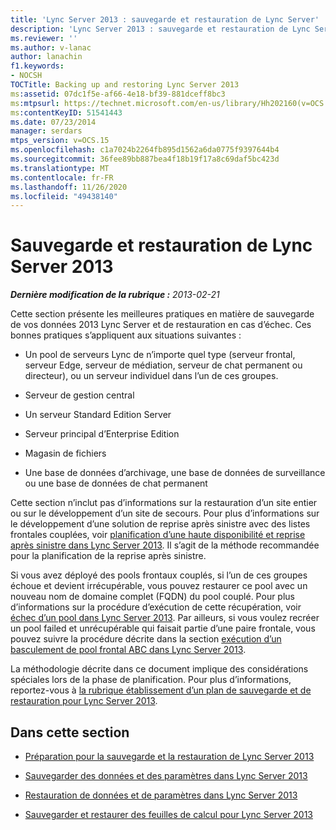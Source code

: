 ```yaml
---
title: 'Lync Server 2013 : sauvegarde et restauration de Lync Server'
description: 'Lync Server 2013 : sauvegarde et restauration de Lync Server.'
ms.reviewer: ''
ms.author: v-lanac
author: lanachin
f1.keywords:
- NOCSH
TOCTitle: Backing up and restoring Lync Server 2013
ms:assetid: 07dc1f5e-af66-4e18-bf39-881dceff8bc3
ms:mtpsurl: https://technet.microsoft.com/en-us/library/Hh202160(v=OCS.15)
ms:contentKeyID: 51541443
ms.date: 07/23/2014
manager: serdars
mtps_version: v=OCS.15
ms.openlocfilehash: c1a7024b2264fb895d1562a6da0775f9397644b4
ms.sourcegitcommit: 36fee89bb887bea4f18b19f17a8c69daf5bc423d
ms.translationtype: MT
ms.contentlocale: fr-FR
ms.lasthandoff: 11/26/2020
ms.locfileid: "49438140"
---
```

# <a name="backing-up-and-restoring-lync-server-2013"></a>Sauvegarde et restauration de Lync Server 2013

<div data-xmlns="http://www.w3.org/1999/xhtml">

<div class="topic" data-xmlns="http://www.w3.org/1999/xhtml" data-msxsl="urn:schemas-microsoft-com:xslt" data-cs="https://msdn.microsoft.com/">

<div data-asp="https://msdn2.microsoft.com/asp">



</div>

<div id="mainSection">

<div id="mainBody">

<span> </span>

_**Dernière modification de la rubrique :** 2013-02-21_

Cette section présente les meilleures pratiques en matière de sauvegarde de vos données 2013 Lync Server et de restauration en cas d’échec. Ces bonnes pratiques s’appliquent aux situations suivantes :

  - Un pool de serveurs Lync de n’importe quel type (serveur frontal, serveur Edge, serveur de médiation, serveur de chat permanent ou directeur), ou un serveur individuel dans l’un de ces groupes.

  - Serveur de gestion central

  - Un serveur Standard Edition Server

  - Serveur principal d’Enterprise Edition

  - Magasin de fichiers

  - Une base de données d’archivage, une base de données de surveillance ou une base de données de chat permanent

Cette section n’inclut pas d’informations sur la restauration d’un site entier ou sur le développement d’un site de secours. Pour plus d’informations sur le développement d’une solution de reprise après sinistre avec des listes frontales couplées, voir [planification d’une haute disponibilité et reprise après sinistre dans Lync Server 2013](lync-server-2013-planning-for-high-availability-and-disaster-recovery.md). Il s’agit de la méthode recommandée pour la planification de la reprise après sinistre.

Si vous avez déployé des pools frontaux couplés, si l’un de ces groupes échoue et devient irrécupérable, vous pouvez restaurer ce pool avec un nouveau nom de domaine complet (FQDN) du pool couplé. Pour plus d’informations sur la procédure d’exécution de cette récupération, voir [échec d’un pool dans Lync Server 2013](lync-server-2013-failing-over-a-pool.md). Par ailleurs, si vous voulez recréer un pool failed et unrécupérable qui faisait partie d’une paire frontale, vous pouvez suivre la procédure décrite dans la section [exécution d’un basculement de pool frontal ABC dans Lync Server 2013](lync-server-2013-performing-an-abc-front-end-pool-failover.md).

La méthodologie décrite dans ce document implique des considérations spéciales lors de la phase de planification. Pour plus d’informations, reportez-vous à [la rubrique établissement d’un plan de sauvegarde et de restauration pour Lync Server 2013](lync-server-2013-establishing-a-backup-and-restoration-plan.md).

<div>

## <a name="in-this-section"></a>Dans cette section

  - [Préparation pour la sauvegarde et la restauration de Lync Server 2013](lync-server-2013-preparing-for-lync-server-backup-and-restoration.md)

  - [Sauvegarder des données et des paramètres dans Lync Server 2013](lync-server-2013-backing-up-data-and-settings.md)

  - [Restauration de données et de paramètres dans Lync Server 2013](lync-server-2013-restoring-data-and-settings.md)

  - [Sauvegarder et restaurer des feuilles de calcul pour Lync Server 2013](lync-server-2013-backup-and-restoration-worksheets.md)

</div>

</div>

<span> </span>

</div>

</div>

</div>

